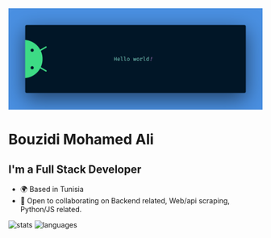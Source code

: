 <img src="https://raw.githubusercontent.com/MedAliBouzidi/MedAliBouzidi/main/assets/images/banner.png" alt="Hello world">

# Bouzidi Mohamed Ali
## I'm a Full Stack Developer

* 🌍 Based in Tunisia
* 🤝 Open to collaborating on Backend related, Web/api scraping, Python/JS related.

<img src="https://github-readme-stats-sigma-eight-43.vercel.app/api?username=MedAliBouzidi&hide=contribs,issues&show_icons=true&rank_icon=github&theme=radical" alt="stats">

<img src="https://github-readme-stats-sigma-eight-43.vercel.app/api/top-langs/?username=MedAliBouzidi&layout=compact" alt="languages">
